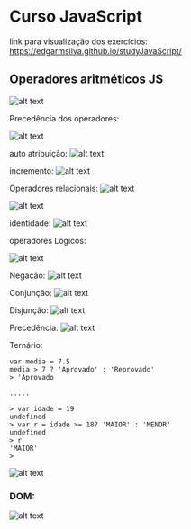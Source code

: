 # Curso JavaScript

link para visualização dos exercícios:
https://edgarmsilva.github.io/studyJavaScript/


## Operadores aritméticos JS

![alt text](/images/image.png)

Precedência dos operadores:

![alt text](/images/image-2.png)


auto atribuição:
![alt text](/images/image-1.png)

incremento:
![alt text](/images/image-3.png)

Operadores relacionais:
![alt text](/images/image-4.png)

![alt text](/images/image-5.png)

identidade:
![alt text](/images/image-6.png)


operadores Lógicos:

![alt text](/images/image-7.png)

Negação:
![alt text](/images/image-10.png)

Conjunção:
![alt text](/images/image-8.png)

Disjunção:
![alt text](/images/image-9.png)

Precedência:
![alt text](/images/image-11.png)

Ternário:
```
var media = 7.5
media > 7 ? 'Aprovado' : 'Reprovado'
> 'Aprovado

.....

> var idade = 19
undefined
> var r = idade >= 18? 'MAIOR' : 'MENOR'
undefined
> r
'MAIOR'
>
```

![alt text](/images/image-12.png)

### DOM:

![alt text](/images/image-13.png)
